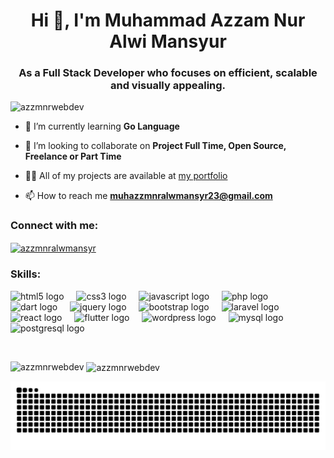 <h1 align="center">Hi 👋, I'm Muhammad Azzam Nur Alwi Mansyur</h1>
<h3 align="center">As a Full Stack Developer who focuses on efficient, scalable and visually appealing.</h3>

<p align="left"> <img src="https://komarev.com/ghpvc/?username=azzmnrwebdev&label=Profile%20views&color=0e75b6&style=flat" alt="azzmnrwebdev" /> </p>

<!-- - 🔭 I’m currently working on **Jamnation Project Mobile Apps** -->

- 🌱 I’m currently learning **Go Language**

- 👯 I’m looking to collaborate on **Project Full Time, Open Source, Freelance or Part Time**

- 👨‍💻 All of my projects are available at [my portfolio](https://azzmnrdev.com/)

- 📫 How to reach me **muhazzmnralwmansyr23@gmail.com**

<!-- - ⚡ Fun fact **I learn new things to keep growing** -->

<h3 align="left">Connect with me:</h3>
<p align="left">
<a href="https://linkedin.com/in/azzmnralwmansyr" target="blank"><img align="center" src="https://raw.githubusercontent.com/rahuldkjain/github-profile-readme-generator/master/src/images/icons/Social/linked-in-alt.svg" alt="azzmnralwmansyr" height="30" width="40" /></a>
</p>

<h3 align="left">Skills:</h3>

<p align="left"> 
  <img src="https://profilinator.rishav.dev/skills-assets/html5-original-wordmark.svg" height="30" alt="html5 logo" />
  <img width="12" />
  <img src="https://profilinator.rishav.dev/skills-assets/css3-original-wordmark.svg" height="30" alt="css3 logo" />
  <img width="12" />
  <img src="https://profilinator.rishav.dev/skills-assets/javascript-original.svg" height="30" alt="javascript logo"  />
  <img width="12" />
  <img src="https://profilinator.rishav.dev/skills-assets/php-original.svg" height="30" alt="php logo"  />
  <img width="12" />
  <img src="https://profilinator.rishav.dev/skills-assets/dartlang-icon.svg" height="30" alt="dart logo"  />
  <img width="12" />
  <img src="https://profilinator.rishav.dev/skills-assets/jquery.png" height="30" alt="jquery logo" />
  <img width="12" />
  <img src="https://profilinator.rishav.dev/skills-assets/bootstrap-plain.svg" height="30" alt="bootstrap logo"  />
  <img width="12" />
  <img src="https://profilinator.rishav.dev/skills-assets/laravel-plain-wordmark.svg" height="30" alt="laravel logo"  />
  <img width="12" />
  <img src="https://profilinator.rishav.dev/skills-assets/react-original-wordmark.svg" height="30" alt="react logo"  />
  <img width="12" />
  <img src="https://profilinator.rishav.dev/skills-assets/flutterio-icon.svg" height="30" alt="flutter logo"  />
  <img width="12" />
  <img src="https://profilinator.rishav.dev/skills-assets/wordpress.png" height="30" alt="wordpress logo" />
  <img width="12" />
  <img src="https://profilinator.rishav.dev/skills-assets/mysql-original-wordmark.svg" height="30" alt="mysql logo"  />
  <img width="12" />
  <img src="https://profilinator.rishav.dev/skills-assets/postgresql-original-wordmark.svg" height="30" alt="postgresql logo"  />
</p>

<p>&nbsp;</p>

<p><img align="left" src="https://github-readme-stats.vercel.app/api/top-langs?username=azzmnrwebdev&show_icons=true&theme=dracula&locale=en&layout=compact" alt="azzmnrwebdev" /></p>

<p>&nbsp;<img align="center" src="https://github-readme-stats.vercel.app/api?username=azzmnrwebdev&show_icons=true&theme=dracula&locale=en" alt="azzmnrwebdev" /></p>

<p><img src="https://raw.githubusercontent.com/azzmnrwebdev/azzmnrwebdev/output/snake.svg" alt="Snake animation" /></p>
